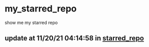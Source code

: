 # my_starred_repo
show me my starred repo

update at 11/20/21 04:14:58 in [starred_repo](./index.html)
---

